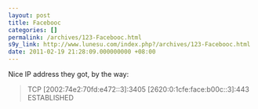 ```yaml
---
layout: post
title: Facebooc
categories: []
permalink: /archives/123-Facebooc.html
s9y_link: http://www.lunesu.com/index.php?/archives/123-Facebooc.html
date: 2011-02-19 21:28:09.000000000 +08:00
---
```

Nice IP address they got, by the way:<blockquote>TCP    [2002:74e2:70fd:e472::3]:3405  [2620:0:1cfe:face:b00c::3]:443  ESTABLISHED</blockquote>
